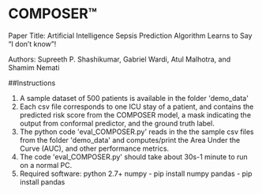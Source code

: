 # COMPOSER™
Paper Title: Artificial Intelligence Sepsis Prediction Algorithm Learns to Say “I don’t know”!

Authors: Supreeth P. Shashikumar, Gabriel Wardi, Atul Malhotra, and Shamim Nemati

##Instructions
1) A sample dataset of 500 patients is available in the folder 'demo_data'
2) Each csv file corresponds to one ICU stay of a patient, and contains the predicted risk score from the COMPOSER model, a mask indicating the output from conformal predictor, and the ground truth label.
3) The python code 'eval_COMPOSER.py' reads in the the sample csv files from the folder 'demo_data' and computes/print the Area Under the Curve (AUC), and other performance metrics.
4) The code 'eval_COMPOSER.py' should take about 30s-1 minute to run on a normal PC.
4) Required software: 
    python 2.7+
    numpy - pip install numpy
    pandas - pip install pandas
